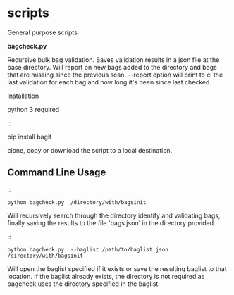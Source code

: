 # scripts
General purpose scripts

<b>bagcheck.py</b>

Recursive bulk bag validation. Saves validation results in a json file at the base directory. Will report on new bags added to the directory and bags that are missing since the previous scan. --report option will print to cl the last validation for each bag and how long it's been since last checked.

Installation

python 3 required

::

  pip install bagit

clone, copy or download the script to a local destination.

Command Line Usage
------------------

::

    python bagcheck.py  /directory/with/bagsinit

Will recursively search through the directory identify and validating bags, finally saving the results to the file 'bags.json' in the directory provided.

::

    python bagcheck.py  --baglist /path/to/baglist.json /directory/with/bagsinit

Will open the baglist specified if it exists or save the resulting baglist to that location. If the baglist already exists, the directory is not required as bagcheck uses the directory specified in the baglist.
